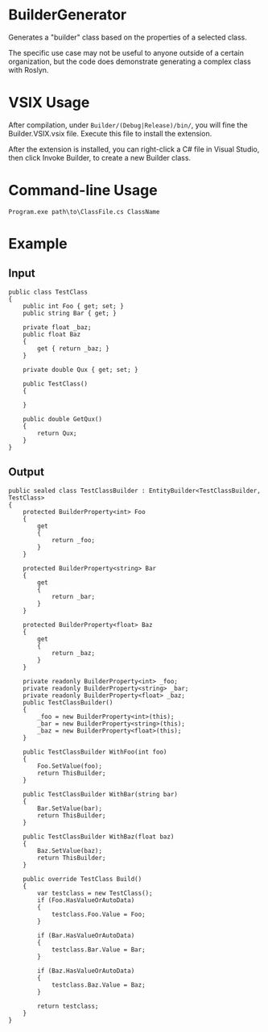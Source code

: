 # BuilderGenerator

Generates a "builder" class based on the properties of a selected class.

The specific use case may not be useful to anyone outside of a certain organization, but the code does demonstrate generating a complex class with Roslyn.

# VSIX Usage

After compilation, under `Builder/(Debug|Release)/bin/`, you will fine the Builder.VSIX.vsix file.
Execute this file to install the extension.

After the extension is installed, you can right-click a C# file in Visual Studio, then click Invoke Builder, to create a new Builder class.

# Command-line Usage

	Program.exe path\to\ClassFile.cs ClassName

# Example

## Input

    public class TestClass
    {
        public int Foo { get; set; }
        public string Bar { get; }

        private float _baz;
        public float Baz
        {
            get { return _baz; }
        }

        private double Qux { get; set; }

        public TestClass()
        {

        }

        public double GetQux()
        {
            return Qux;
        }
    }

## Output

    public sealed class TestClassBuilder : EntityBuilder<TestClassBuilder, TestClass>
    {
        protected BuilderProperty<int> Foo
        {
            get
            {
                return _foo;
            }
        }

        protected BuilderProperty<string> Bar
        {
            get
            {
                return _bar;
            }
        }

        protected BuilderProperty<float> Baz
        {
            get
            {
                return _baz;
            }
        }

        private readonly BuilderProperty<int> _foo;
        private readonly BuilderProperty<string> _bar;
        private readonly BuilderProperty<float> _baz;
        public TestClassBuilder()
        {
            _foo = new BuilderProperty<int>(this);
            _bar = new BuilderProperty<string>(this);
            _baz = new BuilderProperty<float>(this);
        }

        public TestClassBuilder WithFoo(int foo)
        {
            Foo.SetValue(foo);
            return ThisBuilder;
        }

        public TestClassBuilder WithBar(string bar)
        {
            Bar.SetValue(bar);
            return ThisBuilder;
        }

        public TestClassBuilder WithBaz(float baz)
        {
            Baz.SetValue(baz);
            return ThisBuilder;
        }

        public override TestClass Build()
        {
            var testclass = new TestClass();
            if (Foo.HasValueOrAutoData)
            {
                testclass.Foo.Value = Foo;
            }

            if (Bar.HasValueOrAutoData)
            {
                testclass.Bar.Value = Bar;
            }

            if (Baz.HasValueOrAutoData)
            {
                testclass.Baz.Value = Baz;
            }

            return testclass;
        }
    }
